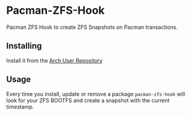 # Pacman-ZFS-Hook
Pacman ZFS Hook to create ZFS Snapshots on Pacman transactions.

## Installing

Install it from the [Arch User Repository](https://aur.archlinux.org/packages/pacman-zfs-hook)

## Usage

Every time you install, update or remove a package `pacman-zfs-hook` will look for your ZFS BOOTFS and create a snapshot with the current timestamp.
